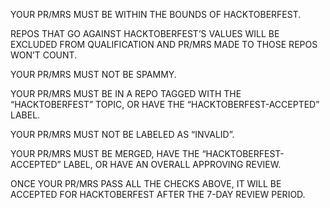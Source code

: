 YOUR PR/MRS MUST BE WITHIN THE BOUNDS OF HACKTOBERFEST.

REPOS THAT GO AGAINST HACKTOBERFEST’S VALUES WILL BE EXCLUDED FROM QUALIFICATION AND PR/MRS MADE TO THOSE REPOS WON’T COUNT.

YOUR PR/MRS MUST NOT BE SPAMMY.

YOUR PR/MRS MUST BE IN A REPO TAGGED WITH THE “HACKTOBERFEST” TOPIC, OR HAVE THE “HACKTOBERFEST-ACCEPTED” LABEL.

YOUR PR/MRS MUST NOT BE LABELED AS “INVALID”.

YOUR PR/MRS MUST BE MERGED, HAVE THE “HACKTOBERFEST-ACCEPTED” LABEL, OR HAVE AN OVERALL APPROVING REVIEW.

ONCE YOUR PR/MRS PASS ALL THE CHECKS ABOVE, IT WILL BE ACCEPTED FOR HACKTOBERFEST AFTER THE 7-DAY REVIEW PERIOD.
